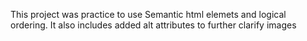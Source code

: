This project was practice to use Semantic html elemets and logical ordering. It also includes added alt attributes to further clarify images
